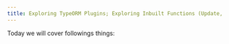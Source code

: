 ```yaml
---
title: Exploring TypeORM Plugins; Exploring Inbuilt Functions (Update, Delete, Find); with Rest API setup
---
```


Today we will cover followings things:
